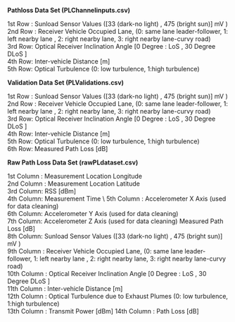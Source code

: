 **Pathloss Data Set (PLChannelinputs.csv)**

1st Row : Sunload Sensor Values ([33 (dark-no light) , 475 (bright sun)] mV ) \
2nd Row : Receiver Vehicle Occupied Lane, (0: same lane leader-follower, 1: left nearby lane , 2: right nearby lane, 3: right nearby lane-curvy road) \
3rd Row: Optical Receiver Inclination Angle [0 Degree : LoS , 30 Degree DLoS ] \
4th Row:  Inter-vehicle Distance [m] \
5th Row: Optical Turbulence (0: low turbulence, 1:high turbulence)


**Validation Data Set (PLValidations.csv)**

1st Row : Sunload Sensor Values ([33 (dark-no light) , 475 (bright sun)] mV ) \
2nd Row : Receiver Vehicle Occupied Lane, (0: same lane leader-follower, 1: left nearby lane , 2: right nearby lane, 3: right nearby lane-curvy road) \
3rd Row: Optical Receiver Inclination Angle [0 Degree : LoS , 30 Degree DLoS ] \
4th Row:  Inter-vehicle Distance [m] \
5th Row: Optical Turbulence (0: low turbulence, 1:high turbulence)\
6th Row: Measured Path Loss [dB]


**Raw Path Loss Data Set (rawPLdataset.csv)**

1st Column : Measurement Location Longitude \
2nd Column : Measurement Location Latitude  \
3rd Column: RSS [dBm] \
4th Column: Measurement Time \ 
5th Column : Accelerometer X Axis (used for data cleaning)\
6th Column: Accelerometer Y Axis (used for data cleaning) \
7th Column: Accelerometer Z Axis (used for data cleaning) Measured Path Loss [dB] \
8th Column: Sunload Sensor Values ([33 (dark-no light) , 475 (bright sun)] mV ) \
9th Column : Receiver Vehicle Occupied Lane, (0: same lane leader-follower, 1: left nearby lane , 2: right nearby lane, 3: right nearby lane-curvy road) \
10th Column : Optical Receiver Inclination Angle [0 Degree : LoS , 30 Degree DLoS ] \
11th Column : Inter-vehicle Distance [m] \
12th Column : Optical Turbulence due to Exhaust Plumes (0: low turbulence, 1:high turbulence) \
13th Column : Transmit Power [dBm]
14th Column : Path Loss [dB]

